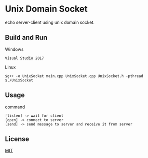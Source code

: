 # Unix Domain Socket
echo server-client using unix domain socket.

## Build and Run
Windows
```
Visual Studio 2017
```

Linux
```
$g++ -o UnixSocket main.cpp UnixSocket.cpp UnixSocket.h -pthread
$./UnixSocket
```

## Usage
command
```
[listen] -> wait for client
[open] -> connect to server
[send] -> send message to server and receive it from server
```

## License
[MIT](https://choosealicense.com/licenses/mit/)
